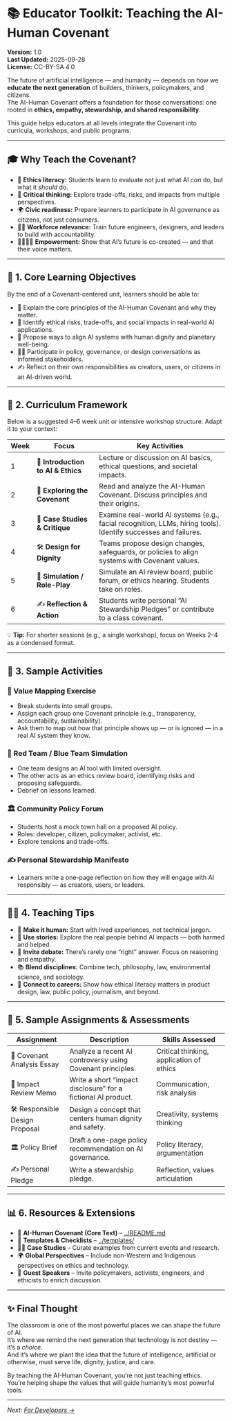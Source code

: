 # 📚 Educator Toolkit: Teaching the AI-Human Covenant

**Version:** 1.0  
**Last Updated:** 2025-09-28  
**License:** CC-BY-SA 4.0  

The future of artificial intelligence — and humanity — depends on how we **educate the next generation** of builders, thinkers, policymakers, and citizens.  
The AI-Human Covenant offers a foundation for those conversations: one rooted in **ethics, empathy, stewardship, and shared responsibility**.

This guide helps educators at all levels integrate the Covenant into curricula, workshops, and public programs.

---

## 🎓 Why Teach the Covenant?

- 🧭 **Ethics literacy:** Students learn to evaluate not just what AI *can* do, but what it *should* do.  
- 🤝 **Critical thinking:** Explore trade-offs, risks, and impacts from multiple perspectives.  
- 🌍 **Civic readiness:** Prepare learners to participate in AI governance as citizens, not just consumers.  
- 🧑‍💻 **Workforce relevance:** Train future engineers, designers, and leaders to build with accountability.  
- 🫱🏽‍🫲🏼 **Empowerment:** Show that AI’s future is co-created — and that their voice matters.

---

## 🪩 1. Core Learning Objectives

By the end of a Covenant-centered unit, learners should be able to:

- 🧠 Explain the core principles of the AI-Human Covenant and why they matter.  
- 🧩 Identify ethical risks, trade-offs, and social impacts in real-world AI applications.  
- 🪪 Propose ways to align AI systems with human dignity and planetary well-being.  
- 🧑‍⚖️ Participate in policy, governance, or design conversations as informed stakeholders.  
- ✍️ Reflect on their own responsibilities as creators, users, or citizens in an AI-driven world.

---

## 📘 2. Curriculum Framework

Below is a suggested 4–6 week unit or intensive workshop structure. Adapt it to your context:

| Week | Focus | Key Activities |
|------|-------|-----------------|
| 1 | 🌱 **Introduction to AI & Ethics** | Lecture or discussion on AI basics, ethical questions, and societal impacts. |
| 2 | 📜 **Exploring the Covenant** | Read and analyze the AI-Human Covenant. Discuss principles and their origins. |
| 3 | 🔎 **Case Studies & Critique** | Examine real-world AI systems (e.g., facial recognition, LLMs, hiring tools). Identify successes and failures. |
| 4 | 🛠️ **Design for Dignity** | Teams propose design changes, safeguards, or policies to align systems with Covenant values. |
| 5 | 🧪 **Simulation / Role-Play** | Simulate an AI review board, public forum, or ethics hearing. Students take on roles. |
| 6 | ✍️ **Reflection & Action** | Students write personal “AI Stewardship Pledges” or contribute to a class covenant.

💡 **Tip:** For shorter sessions (e.g., a single workshop), focus on Weeks 2–4 as a condensed format.

---

## 📂 3. Sample Activities

### 🪩 Value Mapping Exercise
- Break students into small groups.
- Assign each group one Covenant principle (e.g., transparency, accountability, sustainability).
- Ask them to map out how that principle shows up — or is ignored — in a real AI system they know.

### 🧪 Red Team / Blue Team Simulation
- One team designs an AI tool with limited oversight.  
- The other acts as an ethics review board, identifying risks and proposing safeguards.  
- Debrief on lessons learned.

### 🏛️ Community Policy Forum
- Students host a mock town hall on a proposed AI policy.  
- Roles: developer, citizen, policymaker, activist, etc.  
- Explore tensions and trade-offs.

### ✍️ Personal Stewardship Manifesto
- Learners write a one-page reflection on how they will engage with AI responsibly — as creators, users, or leaders.

---

## 🧑‍🏫 4. Teaching Tips

- 🫶 **Make it human:** Start with lived experiences, not technical jargon.  
- 🪩 **Use stories:** Explore the real people behind AI impacts — both harmed and helped.  
- 🧭 **Invite debate:** There’s rarely one “right” answer. Focus on reasoning and empathy.  
- 📚 **Blend disciplines:** Combine tech, philosophy, law, environmental science, and sociology.  
- 🤝 **Connect to careers:** Show how ethical literacy matters in product design, law, public policy, journalism, and beyond.

---

## 🧪 5. Sample Assignments & Assessments

| Assignment | Description | Skills Assessed |
|------------|-------------|------------------|
| 🧭 Covenant Analysis Essay | Analyze a recent AI controversy using Covenant principles. | Critical thinking, application of ethics |
| 📜 Impact Review Memo | Write a short “impact disclosure” for a fictional AI product. | Communication, risk analysis |
| 🛠️ Responsible Design Proposal | Design a concept that centers human dignity and safety. | Creativity, systems thinking |
| 🏛️ Policy Brief | Draft a one-page policy recommendation on AI governance. | Policy literacy, argumentation |
| ✍️ Personal Pledge | Write a stewardship pledge. | Reflection, values articulation |

---

## 📊 6. Resources & Extensions

- 📘 **AI-Human Covenant (Core Text)** – [../README.md](../README.md)  
- 🧰 **Templates & Checklists** – [../templates/](../templates/)  
- 🧑‍⚖️ **Case Studies** – Curate examples from current events and research.  
- 🌍 **Global Perspectives** – Include non-Western and Indigenous perspectives on ethics and technology.  
- 🪩 **Guest Speakers** – Invite policymakers, activists, engineers, and ethicists to enrich discussion.

---

## ✨ Final Thought

The classroom is one of the most powerful places we can shape the future of AI.  
It’s where we remind the next generation that technology is not destiny — it’s a *choice*.  
And it’s where we plant the idea that the future of intelligence, artificial or otherwise, must serve life, dignity, justice, and care.

By teaching the AI-Human Covenant, you’re not just teaching ethics.  
You’re helping shape the values that will guide humanity’s most powerful tools.

---

*Next: [For Developers →](./for-developers.md)*
